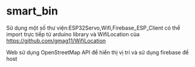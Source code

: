 # smart_bin
Sử dụng một số thư viện:ESP32Servo,Wifi,Firebase_ESP_Client có thể import trực tiếp từ arduino library và WifiLocation của https://github.com/gmag11/WifiLocation

Web sử dụng OpenStreetMap API để hiển thị vị trí và sử dụng firebase để host
